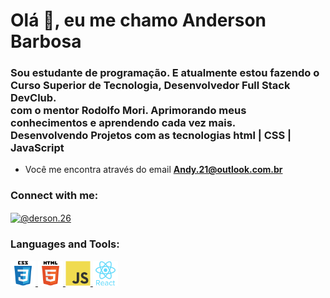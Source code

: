 <h1 font-family: 'Open Sans', sans-serif; >Olá 👋, eu me chamo Anderson Barbosa</h1>
<h3>Sou estudante de programação. E atualmente estou fazendo o Curso Superior de Tecnologia, Desenvolvedor Full Stack DevClub.<br>
  com o mentor Rodolfo Mori. Aprimorando meus conhecimentos e aprendendo cada vez mais.<br>
  Desenvolvendo Projetos com as tecnologias html |  CSS | JavaScript </h3>



- Você me encontra através do email **Andy.21@outlook.com.br**

<h3 align="left">Connect with me:</h3>
<p align="left">
<a href="https://instagram.com/@derson.26" target="blank"><img align="center" src="https://raw.githubusercontent.com/rahuldkjain/github-profile-readme-generator/master/src/images/icons/Social/instagram.svg" alt="@derson.26" height="20" width="30" /></a>
</p>

<h3 align="left">Languages and Tools:</h3>
<p align="left"> <a href="https://www.w3schools.com/css/" target="_blank" rel="noreferrer"> <img src="https://raw.githubusercontent.com/devicons/devicon/master/icons/css3/css3-original-wordmark.svg" alt="css3" width="40" height="40"/> </a> <a href="https://www.w3.org/html/" target="_blank" rel="noreferrer"> <img src="https://raw.githubusercontent.com/devicons/devicon/master/icons/html5/html5-original-wordmark.svg" alt="html5" width="40" height="40"/> </a> <a href="https://developer.mozilla.org/en-US/docs/Web/JavaScript" target="_blank" rel="noreferrer"> <img src="https://raw.githubusercontent.com/devicons/devicon/master/icons/javascript/javascript-original.svg" alt="javascript" width="40" height="40"/> </a> <a href="https://reactjs.org/" target="_blank" rel="noreferrer"> <img src="https://raw.githubusercontent.com/devicons/devicon/master/icons/react/react-original-wordmark.svg" alt="react" width="40" height="40"/> </a> </p> 
